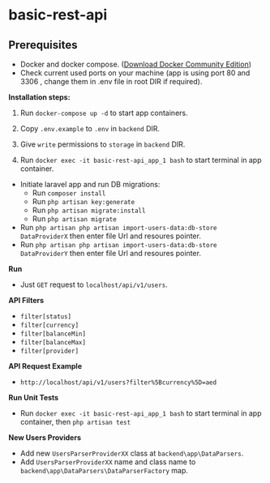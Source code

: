 # basic-rest-api


## Prerequisites

- Docker and docker compose. ([Download Docker Community Edition](https://hub.docker.com/search/?type=edition&offering=community))
- Check current used ports on your machine (app is using port 80 and 3306 , change them in .env file in root DIR if required).


**Installation steps:** 
1. Run `docker-compose up -d` to start app containers.

2. Copy `.env.example` to `.env` in `backend` DIR.

3. Give `write` permissions to `storage` in `backend` DIR.

4. Run `docker exec -it basic-rest-api_app_1 bash` to start terminal in app container.
  - Initiate laravel app and run DB migrations:
    - Run `composer install`
    - Run `php artisan key:generate`
    - Run `php artisan migrate:install`
    - Run `php artisan migrate`
  - Run `php artisan php artisan import-users-data:db-store DataProviderX` then enter file Url and resoures pointer.
  - Run `php artisan php artisan import-users-data:db-store DataProviderY` then enter file Url and resoures pointer.

**Run** 
- Just `GET` request to `localhost/api/v1/users`.

**API Filters** 
- `filter[status]`
- `filter[currency]`
- `filter[balanceMin]`
- `filter[balanceMax]`
- `filter[provider]`

**API Request Example** 
- `http://localhost/api/v1/users?filter%5Bcurrency%5D=aed`

**Run Unit Tests** 
- Run `docker exec -it basic-rest-api_app_1 bash` to start terminal in app container, then `php artisan test`

**New Users Providers** 
- Add new `UsersParserProviderXX` class at `backend\app\DataParsers`.
- Add `UsersParserProviderXX` name and class name to `backend\app\DataParsers\DataParserFactory` map.